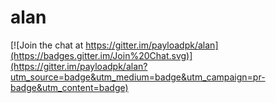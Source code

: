# alan

[![Join the chat at https://gitter.im/payloadpk/alan](https://badges.gitter.im/Join%20Chat.svg)](https://gitter.im/payloadpk/alan?utm_source=badge&utm_medium=badge&utm_campaign=pr-badge&utm_content=badge)

